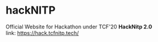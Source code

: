 # hackNITP
Official Website for Hackathon under TCF'20 <b>HackNitp 2.0</b><br>
link: https://hack.tcfnitp.tech/
